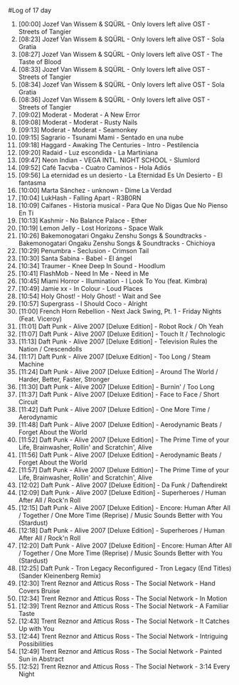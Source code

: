 #Log of 17 day

1. [00:00] Jozef Van Wissem & SQÜRL - Only lovers left alive OST - Streets of Tangier
1. [08:23] Jozef Van Wissem & SQÜRL - Only lovers left alive OST - Sola Gratia
1. [08:27] Jozef Van Wissem & SQÜRL - Only lovers left alive OST - The Taste of Blood
1. [08:33] Jozef Van Wissem & SQÜRL - Only lovers left alive OST - Streets of Tangier
1. [08:34] Jozef Van Wissem & SQÜRL - Only lovers left alive OST - Sola Gratia
1. [08:36] Jozef Van Wissem & SQÜRL - Only lovers left alive OST - Streets of Tangier
1. [09:02] Moderat - Moderat - A New Error
1. [09:08] Moderat - Moderat - Rusty Nails
1. [09:13] Moderat - Moderat - Seamonkey
1. [09:15] Sagrario - Tsunami Mami - Sentado en una nube
1. [09:18] Haggard - Awaking The Centuries - Intro - Pestilencia
1. [09:20] Radaid - Luz escondida - La Martiniana
1. [09:47] Neon Indian - VEGA INTL. NIGHT SCHOOL - Slumlord
1. [09:52] Café Tacvba - Cuatro Caminos - Hola Adiós
1. [09:56] La eternidad es un desierto - La Eternidad Es Un Desierto - El fantasma
1. [10:00] Marta Sánchez - unknown - Dime La Verdad
1. [10:04] LukHash - Falling Apart - R3B0RN
1. [10:09] Caifanes - Historia musical - Para Que No Digas Que No Pienso En Ti
1. [10:13] Kashmir - No Balance Palace - Ether
1. [10:19] Lemon Jelly - Lost Horizons - Space Walk
1. [10:26] Bakemonogatari Ongaku Zenshu Songs & Soundtracks - Bakemonogatari Ongaku Zenshu Songs & Soundtracks - Chichioya
1. [10:29] Penumbra - Seclusion - Crimson Tail
1. [10:30] Santa Sabina - Babel - El ángel
1. [10:34] Traumer - Knee Deep In Sound - Hoodlum
1. [10:41] FlashMob - Need In Me - Need in Me
1. [10:45] Miami Horror - Illumination - I Look To You (feat. Kimbra)
1. [10:49] Jamie xx - In Colour - Loud Places
1. [10:54] Holy Ghost! - Holy Ghost! - Wait and See
1. [10:57] Supergrass - I Should Coco - Alright
1. [11:00] French Horn Rebellion - Next Jack Swing, Pt. 1 - Friday Nights (Feat. Viceroy)
1. [11:01] Daft Punk - Alive 2007 [Deluxe Edition] - Robot Rock / Oh Yeah
1. [11:07] Daft Punk - Alive 2007 [Deluxe Edition] - Touch It / Technologic
1. [11:13] Daft Punk - Alive 2007 [Deluxe Edition] - Television Rules the Nation / Crescendolls
1. [11:17] Daft Punk - Alive 2007 [Deluxe Edition] - Too Long / Steam Machine
1. [11:24] Daft Punk - Alive 2007 [Deluxe Edition] - Around The World / Harder, Better, Faster, Stronger
1. [11:30] Daft Punk - Alive 2007 [Deluxe Edition] - Burnin' / Too Long
1. [11:37] Daft Punk - Alive 2007 [Deluxe Edition] - Face to Face / Short Circuit
1. [11:42] Daft Punk - Alive 2007 [Deluxe Edition] - One More Time / Aerodynamic
1. [11:48] Daft Punk - Alive 2007 [Deluxe Edition] - Aerodynamic Beats / Forget About the World
1. [11:52] Daft Punk - Alive 2007 [Deluxe Edition] - The Prime Time of your Life, Brainwasher, Rollin' and Scratchin', Alive
1. [11:56] Daft Punk - Alive 2007 [Deluxe Edition] - Aerodynamic Beats / Forget About the World
1. [11:57] Daft Punk - Alive 2007 [Deluxe Edition] - The Prime Time of your Life, Brainwasher, Rollin' and Scratchin', Alive
1. [12:02] Daft Punk - Alive 2007 [Deluxe Edition] - Da Funk / Daftendirekt
1. [12:09] Daft Punk - Alive 2007 [Deluxe Edition] - Superheroes / Human After All / Rock'n Roll
1. [12:15] Daft Punk - Alive 2007 [Deluxe Edition] - Encore: Human After All / Together / One More Time (Reprise) / Music Sounds Better with You (Stardust)
1. [12:18] Daft Punk - Alive 2007 [Deluxe Edition] - Superheroes / Human After All / Rock'n Roll
1. [12:20] Daft Punk - Alive 2007 [Deluxe Edition] - Encore: Human After All / Together / One More Time (Reprise) / Music Sounds Better with You (Stardust)
1. [12:25] Daft Punk - Tron Legacy Reconfigured - Tron Legacy (End Titles) (Sander Kleinenberg Remix)
1. [12:30] Trent Reznor and Atticus Ross - The Social Network - Hand Covers Bruise
1. [12:34] Trent Reznor and Atticus Ross - The Social Network - In Motion
1. [12:39] Trent Reznor and Atticus Ross - The Social Network - A Familiar Taste
1. [12:43] Trent Reznor and Atticus Ross - The Social Network - It Catches Up with You
1. [12:44] Trent Reznor and Atticus Ross - The Social Network - Intriguing Possibilities
1. [12:49] Trent Reznor and Atticus Ross - The Social Network - Painted Sun in Abstract
1. [12:52] Trent Reznor and Atticus Ross - The Social Network - 3:14 Every Night
